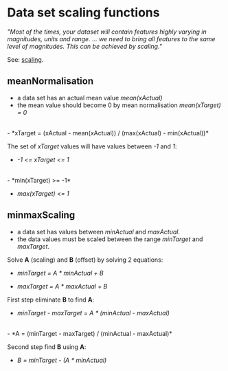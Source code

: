 # Data set scaling functions

*"Most of the times, your dataset will contain features highly varying in magnitudes, units and range. ... we need to bring all features to the same level of magnitudes. This can be achieved by scaling."*

See: [scaling](https://medium.com/greyatom/why-how-and-when-to-scale-your-features-4b30ab09db5e).

## meanNormalisation

- a data set has an actual mean value *mean(xActual)*
- the mean value should become 0 by mean normalisation *mean(xTarget) = 0*
<br>
- *xTarget = (xActual - mean(xActual)) / (max(xActual) - min(xActual))*

The set of *xTarget* values will have values between *-1* and *1*:

- *-1 <= xTarget <= 1*
<br>
- *min(xTarget) >= -1*

- *max(xTarget) <= 1*

## minmaxScaling

- a data set has values between *minActual* and *maxActual*.
- the data values must be scaled between the range *minTarget* and *maxTarget*.

Solve **A** (scaling) and **B** (offset) by solving 2 equations:

- *minTarget = A \* minActual + B*

- *maxTarget = A * maxActual + B*

First step eliminate **B** to find **A**:

- *minTarget - maxTarget = A \* (minActual - maxActual)*
<br>
- *A = (minTarget - maxTarget) / (minActual - maxActual)*

Second step find **B** using **A**:

- *B = minTarget - (A \* minActual)*
